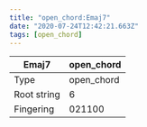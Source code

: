 ```yaml
---
title: "open_chord:Emaj7"
date: "2020-07-24T12:42:21.663Z"
tags: [open_chord]
---
```


|Emaj7|open_chord|
|---|---|
|Type|open_chord|
|Root string|6|
|Fingering|021100|

